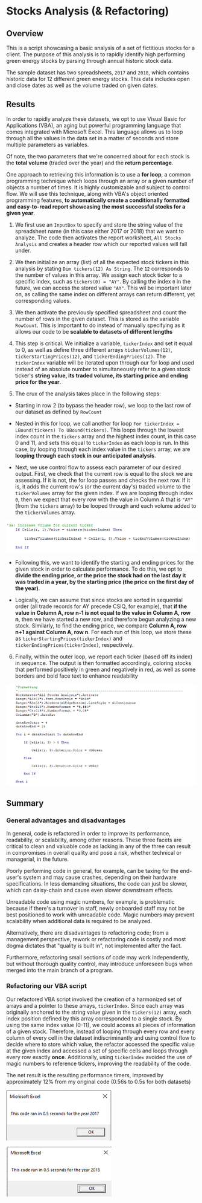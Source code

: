 # Stocks Analysis (& Refactoring) 

## Overview

This is a script showcasing a basic analysis of a set of fictitious stocks for a client. The purpose of this analysis is to rapidly identify high performing green energy stocks by parsing through annual historic stock data.

The sample dataset has two spreadsheets, `2017` and `2018`, which contains historic data for 12 different green energy stocks. This data includes open and close dates as well as the volume traded on given dates.

## Results

In order to rapidly analyze these datasets, we opt to use Visual Basic for Applications (VBA), an aging but powerful programming language that comes integrated with Microsoft Excel. This language allows us to loop through all the values in the data set in a matter of seconds and store multiple parameters as variables.

Of note, the two parameters that we're concerned about for each stock is the **total volume** (traded over the year) and the **return percentage**. 

One approach to retrieving this information is to use a **for loop**, a common programming technique which loops through an array or a given number of objects a number of times. It is highly customizable and subject to control flow. We will use this technique, along with VBA's object oriented programming features, **to automatically create a conditionally formatted and easy-to-read report showcasing the most successful stocks for a given year**.

1. We first use an `InputBox` to specify and store the string value of the spreadsheet name (in this case either 2017 or 2018) that we want to analyze. The code then activates the report worksheet, `All Stocks Analysis` and creates a header row which our reported values will fall under.

2. We then initialize an array (list) of all the expected stock tickers in this analysis by stating `Dim tickers(12) As String`. The `12` corresponds to the number of values in this array. We assign each stock ticker to a specific index, such as `tickers(0) = "AY"`. By calling the index `0` in the future, we can access the stored value `"AY"`. This wil be important later on, as calling the same index on different arrays can return different, yet corresponding values.

3. We then activate the previously specified spreadsheet and count the number of rows in the given dataset. This is stored as the variable `RowCount`. This is important to do instead of manually specifying as it allows our code to be **scalable to datasets of different lengths**

4. This step is critical. We initialize a variable, `tickerIndex` and set it equal to 0, as well as define three different arrays `tickerVolumes(12)`, `tickerStartingPrices(12)`, and `tickerEndingPrices(12)`. The `tickerIndex` variable will be iterated upon through our for loop and used instead of an absolute number to simultaneously refer to a given stock ticker's **string value, its traded volume, its starting price and ending price for the year**.

5. The crux of the analysis takes place in the following steps:

- Starting in row 2 (to bypass the header row), we loop to the last row of our dataset as defined by `RowCount`

- Nested in this for loop, we call another for loop `For tickerIndex = LBound(tickers) To UBound(tickers)`. This loops through the lowest index count in the `tickers` array and the highest index count, in this case 0 and 11, and sets this equal to `tickerIndex` as each loop is run. In this case, by looping through each index value in the `tickers` array, we are **looping through each stock in our anticipated analysis**.

- Next, we use control flow to assess each parameter of our desired output. First, we check that the current row is equal to the stock we are assessing. If it is not, the for loop passes and checks the next row. If it is, it adds the current row's (or the current day's) traded volume to the `tickerVolumes` array for the given index. If we are looping through index `0`, then we expect that every row with the value in Column A that is `"AY"` (from the `tickers` array) to be looped through and each volume added to the `tickerVolumes` array. 

![Control flow image](Resources/control_flow.png)

- Following this, we want to identify the starting and ending prices for the given stock in order to calculate performance. To do this, we opt to **divide the ending price, or the price the stock had on the last day it was traded in a year, by the starting price (the price on the first day of the year)**. 

- Logically, we can assume that since stocks are sorted in sequential order (all trade records for AY precede CSIQ, for example), that **if the value in Column A, row n-1 is not equal to the value in Column A, row n**, then we have started a new row, and therefore begun analyzing a new stock. Similarly, to find the ending price, we compare **Column A, row n+1 against Column A, row n**. For each run of this loop, we store these as `tickerStartingPrices(tickerIndex)` and `tickerEndingPrices(tickerIndex)`, respectively.

6. Finally, within the outer loop, we report each ticker (based off its index) in sequence. The output is then formatted accordingly, coloring stocks that performed positively in green and negatively in red, as well as some borders and bold face text to enhance readability

![Formatting example](Resources/formatting.png)


## Summary

### General advantages and disadvantages

In general, code is refactored in order to improve its performance, readability, or scalability, among other reasons. These three facets are critical to clean and valuable code as lacking in any of the three can result in compromises in overall quality and pose a risk, whether technical or managerial, in the future. 

Poorly performing code in general, for example, can be taxing for the end-user's system and may cause crashes, depending on their hardware specifications. In less demanding situations, the code can just be slower, which can daisy-chain and cause even slower downstream effects. 

Unreadable code using magic numbers, for example, is problematic because if there's a turnover in staff, newly onboarded staff may not be best positioned to work with unreadable code. Magic numbers may prevent scalability when additional data is required to be analyzed.

Alternatively, there are disadvantages to refactoring code; from a management perspective, rework or refactoring code is costly and most dogma dictates that "quality is built in", not implemented after the fact.

Furthermore, refactoring small sections of code may work independently, but without thorough quality control, may introduce unforeseen bugs when merged into the main branch of a program.

### Refactoring our VBA script

Our refactored VBA script involved the creation of a harmonized set of arrays and a pointer to these arrays, `tickerIndex`. Since each array was originally anchored to the string value given in the `tickers(12)` array, each index position defined by this array corresponded to a single stock. By using the same index value (0-11), we could access all pieces of information of a given stock. Therefore, instead of looping through every row and every column of every cell in the dataset indiscriminantly and using control flow to decide where to store which value, the refactor accessed the specific value at the given index and accessed a set of specific cells and loops through every row exactly **once**. Additionally, using `tickerIndex` avoided the use of magic numbers to reference tickers, improving the readability of the code.

The net result is the resulting performance timers, improved by approximately 12% from my original code (0.56s to 0.5s for both datasets)

![2017 script performance](Resources/VBA_Challenge_2017.png)

![2018 script performance](Resources/VBA_Challenge_2018.png)






